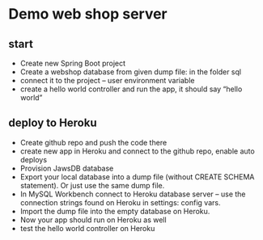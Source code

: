 # Demo web shop server

## start
- Create new Spring Boot project
- Create a webshop database from given dump file: in the folder sql
- connect it to the project – user environment variable
- create a hello world controller and run the app, it should say “hello world”

## deploy to Heroku
- Create github repo and push the code there
- create new app in Heroku and connect to the github repo, enable auto deploys
- Provision JawsDB database
- Export your local database into a dump file (without CREATE SCHEMA statement). Or just use the same dump file.
- In MySQL Workbench connect to Heroku database server – use the connection strings found on Heroku in settings: config vars.
- Import the dump file into the empty database on Heroku.
- Now your app should run on Heroku as well
- test the hello world controller on Heroku

